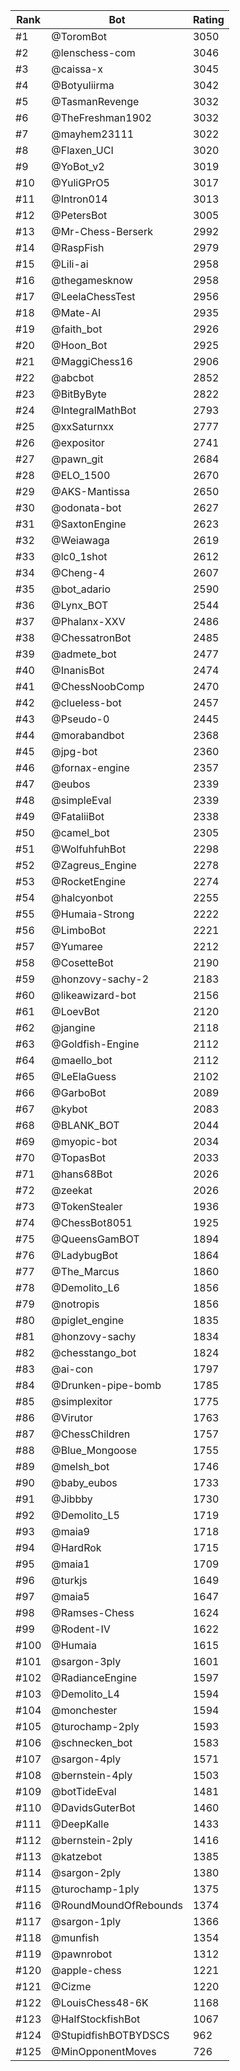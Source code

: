 Rank|Bot|Rating
---|---|---
#1|@ToromBot|3050
#2|@lenschess-com|3046
#3|@caissa-x|3045
#4|@Botyuliirma|3042
#5|@TasmanRevenge|3032
#6|@TheFreshman1902|3032
#7|@mayhem23111|3022
#8|@Flaxen_UCI|3020
#9|@YoBot_v2|3019
#10|@YuliGPrO5|3017
#11|@Intron014|3013
#12|@PetersBot|3005
#13|@Mr-Chess-Berserk|2992
#14|@RaspFish|2979
#15|@Lili-ai|2958
#16|@thegamesknow|2958
#17|@LeelaChessTest|2956
#18|@Mate-AI|2935
#19|@faith_bot|2926
#20|@Hoon_Bot|2925
#21|@MaggiChess16|2906
#22|@abcbot|2852
#23|@BitByByte|2822
#24|@IntegralMathBot|2793
#25|@xxSaturnxx|2777
#26|@expositor|2741
#27|@pawn_git|2684
#28|@ELO_1500|2670
#29|@AKS-Mantissa|2650
#30|@odonata-bot|2627
#31|@SaxtonEngine|2623
#32|@Weiawaga|2619
#33|@lc0_1shot|2612
#34|@Cheng-4|2607
#35|@bot_adario|2590
#36|@Lynx_BOT|2544
#37|@Phalanx-XXV|2486
#38|@ChessatronBot|2485
#39|@admete_bot|2477
#40|@InanisBot|2474
#41|@ChessNoobComp|2470
#42|@clueless-bot|2457
#43|@Pseudo-0|2445
#44|@morabandbot|2368
#45|@jpg-bot|2360
#46|@fornax-engine|2357
#47|@eubos|2339
#48|@simpleEval|2339
#49|@FataliiBot|2338
#50|@camel_bot|2305
#51|@WolfuhfuhBot|2298
#52|@Zagreus_Engine|2278
#53|@RocketEngine|2274
#54|@halcyonbot|2255
#55|@Humaia-Strong|2222
#56|@LimboBot|2221
#57|@Yumaree|2212
#58|@CosetteBot|2190
#59|@honzovy-sachy-2|2183
#60|@likeawizard-bot|2156
#61|@LoevBot|2120
#62|@jangine|2118
#63|@Goldfish-Engine|2112
#64|@maello_bot|2112
#65|@LeElaGuess|2102
#66|@GarboBot|2089
#67|@kybot|2083
#68|@BLANK_BOT|2044
#69|@myopic-bot|2034
#70|@TopasBot|2033
#71|@hans68Bot|2026
#72|@zeekat|2026
#73|@TokenStealer|1936
#74|@ChessBot8051|1925
#75|@QueensGamBOT|1894
#76|@LadybugBot|1864
#77|@The_Marcus|1860
#78|@Demolito_L6|1856
#79|@notropis|1856
#80|@piglet_engine|1835
#81|@honzovy-sachy|1834
#82|@chesstango_bot|1824
#83|@ai-con|1797
#84|@Drunken-pipe-bomb|1785
#85|@simplexitor|1775
#86|@Virutor|1763
#87|@ChessChildren|1757
#88|@Blue_Mongoose|1755
#89|@melsh_bot|1746
#90|@baby_eubos|1733
#91|@Jibbby|1730
#92|@Demolito_L5|1719
#93|@maia9|1718
#94|@HardRok|1715
#95|@maia1|1709
#96|@turkjs|1649
#97|@maia5|1647
#98|@Ramses-Chess|1624
#99|@Rodent-IV|1622
#100|@Humaia|1615
#101|@sargon-3ply|1601
#102|@RadianceEngine|1597
#103|@Demolito_L4|1594
#104|@monchester|1594
#105|@turochamp-2ply|1593
#106|@schnecken_bot|1583
#107|@sargon-4ply|1571
#108|@bernstein-4ply|1503
#109|@botTideEval|1481
#110|@DavidsGuterBot|1460
#111|@DeepKalle|1433
#112|@bernstein-2ply|1416
#113|@katzebot|1385
#114|@sargon-2ply|1380
#115|@turochamp-1ply|1375
#116|@RoundMoundOfRebounds|1374
#117|@sargon-1ply|1366
#118|@munfish|1354
#119|@pawnrobot|1312
#120|@apple-chess|1221
#121|@Cizme|1220
#122|@LouisChess48-6K|1168
#123|@HalfStockfishBot|1067
#124|@StupidfishBOTBYDSCS|962
#125|@MinOpponentMoves|726
